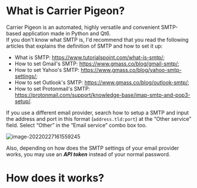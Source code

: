 # What is Carrier Pigeon?

Carrier Pigeon is an automated, highly versatile and convenient SMTP-based application made in Python and Qt6.  
If you don't know what SMTP is, I'd recommend that you read the following articles that explains the definition of SMTP and how to set it up:

- What is SMTP: https://www.tutorialspoint.com/what-is-smtp/;
- How to set Gmail's SMTP: https://www.gmass.co/blog/gmail-smtp/;
- How to set Yahoo's SMTP: https://www.gmass.co/blog/yahoo-smtp-settings/;
- How to set Outlook's SMTP: https://www.gmass.co/blog/outlook-smtp/;
- How to set Protonmail's SMTP: https://protonmail.com/support/knowledge-base/imap-smtp-and-pop3-setup/.

If you use a different email provider, search how to setup a SMTP and input the address and port in this format (`address.tld:port`) at the “Other service” field. Select “Other” in the “Email service” combo box too.

![image-20220227161559245](/home/alek/.config/Typora/typora-user-images/image-20220227161559245.png)

Also, depending on how does the SMTP settings of your email provider works, you may use an ***API token*** instead of your normal password.

# How does it works?

